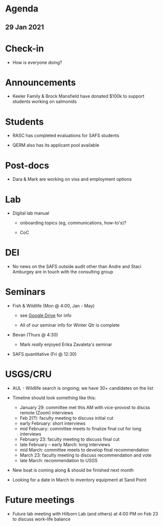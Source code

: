 # Agenda

## 29 Jan 2021


# Check-in

* How is everyone doing?


# Announcements

* Keeler Family & Brock Mansfield have donated $100k to support students working on salmonids


# Students

* RASC has completed evaluations for SAFS students

* QERM also has its applicant pool available


# Post-docs

* Dara & Mark are working on visa and employment options


# Lab

* Digital lab manual

    - onboarding topics (eg, communications, how-to's)?
    
    - CoC
    

# DEI

* No news on the SAFS outside audit other than Andre and Staci Amburgey are in touch with the consulting group


# Seminars

* Fish & Wildlife (Mon @ 4:00, Jan - May)

    - see [Google Drive](https://drive.google.com/drive/folders/0AJVMCIpK1tkXUk9PVA) for info
    
    - All of our seminar info for Winter Qtr is complete
    
* Bevan (Thurs @ 4:30)

    - Mark *really* enjoyed Erika Zavaleta's seminar

* SAFS quantitative (Fri @ 12:30)


# USGS/CRU

* AUL - Wildlife search is ongoing; we have 30+ candidates on the list

* Timeline should look something like this:

    - January 29: committee met this AM with vice-provost to discss remote (Zoom) interviews 
    - Feb 2(?): faculty meeting to discuss initial cut  
    - early February: short interviews  
    - mid February: committee meets to finalize final cut for long interviews  
    - February 23: faculty meeting to discuss final cut  
    - late February – early March: long interviews  
    - mid March: committee meets to develop final recommendation  
    - March 23: faculty meeting to discuss recommendation and vote  
    - late March: recommendation to USGS

* New boat is coming along & should be finished next month

* Looking for a date in March to inventory equipment at Sand Point


# Future meetings

* Future lab meeting with Hilborn Lab (and others) at 4:00 PM on Feb 23 to discuss work-life balance 
